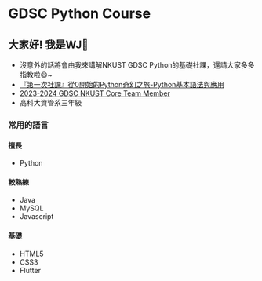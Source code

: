 # GDSC Python Course
## 大家好! 我是WJ🐢
- 沒意外的話將會由我來講解NKUST GDSC Python的基礎社課，還請大家多多指教啦😄~
- [『第一次社課』從0開始的Python奇幻之旅-Python基本語法與應用](https://reurl.cc/z65kRp)
- [2023-2024 GDSC NKUST Core Team Member](https://gdsc.community.dev/national-kaohsiung-university-of-science-and-technology/)
- 高科大資管系三年級
### 常用的語言
#### 擅長
- Python
#### 較熟練
- Java
- MySQL
- Javascript
#### 基礎
- HTML5
- CSS3
- Flutter
